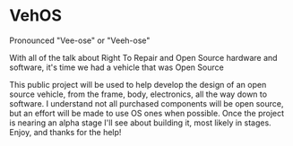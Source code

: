 # VehOS

Pronounced "Vee-ose" or "Veeh-ose"

With all of the talk about Right To Repair and Open Source hardware and software, it's time we had a vehicle that was Open Source

This public project will be used to help develop the design of an open source vehicle, from the frame, body, electronics, all the way down to software. I understand not all purchased components will be open source, but an effort will be made to use OS ones when possible. Once the project is nearing an alpha stage I'll see about building it, most likely in stages. Enjoy, and thanks for the help!
